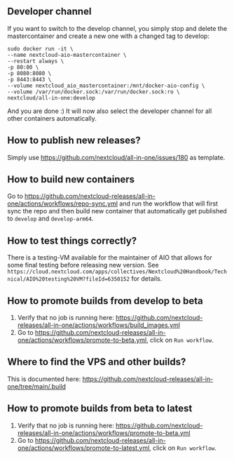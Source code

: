 ## Developer channel
If you want to switch to the develop channel, you simply stop and delete the mastercontainer and create a new one with a changed tag to develop:
```shell
sudo docker run -it \
--name nextcloud-aio-mastercontainer \
--restart always \
-p 80:80 \
-p 8080:8080 \
-p 8443:8443 \
--volume nextcloud_aio_mastercontainer:/mnt/docker-aio-config \
--volume /var/run/docker.sock:/var/run/docker.sock:ro \
nextcloud/all-in-one:develop
```
And you are done :)
It will now also select the developer channel for all other containers automatically.

## How to publish new releases?
Simply use https://github.com/nextcloud/all-in-one/issues/180 as template.

## How to build new containers
Go to https://github.com/nextcloud-releases/all-in-one/actions/workflows/repo-sync.yml and run the workflow that will first sync the repo and then build new container that automatically get published to `develop` and `develop-arm64`.

## How to test things correctly?
There is a testing-VM available for the maintainer of AIO that allows for some final testing before releasing new version. See `https://cloud.nextcloud.com/apps/collectives/Nextcloud%20Handbook/Technical/AIO%20testing%20VM?fileId=6350152` for details.

## How to promote builds from develop to beta
1. Verify that no job is running here: https://github.com/nextcloud-releases/all-in-one/actions/workflows/build_images.yml
2. Go to https://github.com/nextcloud-releases/all-in-one/actions/workflows/promote-to-beta.yml, click on `Run workflow`.

## Where to find the VPS and other builds?
This is documented here: https://github.com/nextcloud-releases/all-in-one/tree/main/.build

## How to promote builds from beta to latest

1. Verify that no job is running here: https://github.com/nextcloud-releases/all-in-one/actions/workflows/promote-to-beta.yml
2. Go to https://github.com/nextcloud-releases/all-in-one/actions/workflows/promote-to-latest.yml, click on `Run workflow`.
